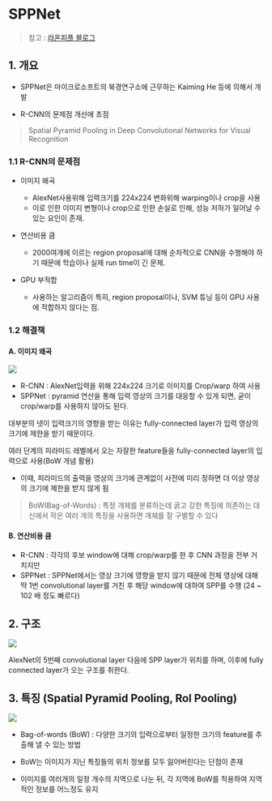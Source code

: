 # SPPNet




> 참고 : [라온피플 블로그](http://laonple.blog.me/220692793375)

## 1. 개요 

- SPPNet은 마이크로소프트의 북경연구소에 근무하는 Kaiming He 등에 의해서 개발

- R-CNN의 문제점 개선에 초점 

> Spatial Pyramid Pooling in Deep Convolutional Networks for Visual Recognition

### 1.1 R-CNN의 문제점

- 이미지 왜곡 
    - AlexNet사용위해 입력크기를 224x224 변화위해 warping이나 crop을 사용
    - 이로 인한 이미지 변형이나 crop으로 인한 손실로 인해, 성능 저하가 일어날 수 있는 요인이 존재.

 

- 연산비용 큼 
    - 2000여개에 이르는 region proposal에 대해 순차적으로 CNN을 수행해야 하기 때문에 학습이나 실제 run time이 긴 문제.


- GPU 부적합 
    - 사용하는 알고리즘이 특히, region proposal이나, SVM 튜닝 등이 GPU 사용에 적합하지 않다는 점.
    
    
### 1.2 해결책

#### A. 이미지 왜곡

 ![](http://i.imgur.com/DgqNVr2.png) 
 - R-CNN : AlexNet입력을 위해 224x224 크기로 이미지를 Crop/warp 하여 사용 
 - SPPNet : pyramid 연산을 통해 입력 영상의 크기를 대응할 수 있게 되면, 굳이 crop/warp를 사용하지 않아도 된다.
 
대부분의 넷이 입력크기의 영향을 받는 이유는 fully-connected layer가 입력 영상의 크기에 제한을 받기 때문이다. 

여러 단계의 피라미드 레벨에서 오는 자잘한 feature들을 fully-connected layer의 입력으로 사용(BoW 개념 활용)
- 이때, 피라미드의 출력을 영상의 크기에 관계없이 사전에 미리 정하면 더 이상 영상의 크기에 제한을 받지 않게 됨

>  BoW(Bag-of-Words) : 특정 개체를 분류하는데 굵고 강한 특징에 의존하는 대신에서 작은 여러 개의 특징을 사용하면 개체를 잘 구별할 수 있다

#### B. 연산비용 큼 

- R-CNN : 각각의 후보 window에 대해 crop/warp를 한 후 CNN 과정을 전부 거치지만
- SPPNet : SPPNet에서는 영상 크기에 영향을 받지 않기 때문에 전체 영상에 대해 딱 1번 convolutional layer를 거친 후 해당 window에 대하여 SPP를 수행 (24 ~ 102 배 정도 빠르다)

## 2. 구조 

![](http://i.imgur.com/xZde5hv.png)

AlexNet의 5번째 convolutional layer 다음에 SPP layer가 위치를 하며, 이후에 fully connected layer가 오는 구조를 취한다.

## 3. 특징 (Spatial Pyramid Pooling, RoI Pooling) 

![](http://i.imgur.com/IPbiLQ3.png)

- Bag-of-words (BoW) : 다양한 크기의 입력으로부터 일정한 크기의 feature를 추출해 낼 수 있는 방법

- BoW는 이미지가 지닌 특징들의 위치 정보를 모두 잃어버린다는 단점이 존재

- 이미지를 여러개의 일정 개수의 지역으로 나눈 뒤, 각 지역에 BoW를 적용하여 지역적인 정보를 어느정도 유지


